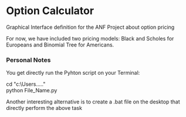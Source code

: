 # Option Calculator

Graphical Interface definition for the ANF Project about option pricing

For now, we have included two pricing models: Black and Scholes for Europeans and Binomial Tree for Americans.

### Personal Notes

You get directly run the Pyhton script on your Terminal: 
  
cd "c:\Users\....."
<br>
python File_Name.py
  
Another interesting alternative is to create a .bat file on the desktop that directly perform the above task
